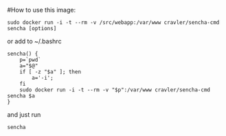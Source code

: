 #How to use this image:

    sudo docker run -i -t --rm -v /src/webapp:/var/www cravler/sencha-cmd sencha [options]

or add to ~/.bashrc

    sencha() {
        p=`pwd`
        a="$@"
        if [ -z "$a" ]; then
            a='-i';
        fi
        sudo docker run -i -t --rm -v "$p":/var/www cravler/sencha-cmd sencha $a
    }

and just run

    sencha
